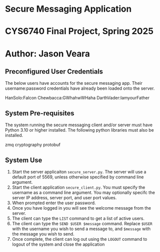 # Secure Messaging Application
# CYS6740 Final Project, Spring 2025
# Author: Jason Veara

## Preconfigured User Credentials
The below users have accounts for the secure messaging app.  Their username:password credentials have already been loaded onto the server.


HanSolo:Falcon 
Chewbacca:GWhahwWHaha
DarthVader:IamyourFather

## System Pre-requisites
The system running the secure messaging client and/or server must have Python 3.10 or higher installed.  The following python libraries must also be installed. 

zmq
cryptography
protobuf

## System Use
1. Start the server applicaiton `secure_server.py`. The server will use a default port of 5569, unless otherwise specified by command line argument.
2. Start the client application `secure_client.py`. You must specify the username as a command line argument. You may optionally specifc the server IP address, server port, and user port values.
3. When prompted enter the user password.
4. Once you have logged in you will see the welcome message from the server.
5. The client can type the `LIST` command to get a list of active users.
6. The client can type the `SEND $USER $message` command.  Replace `$USER` with the username you wish to send a message to, and `$message` with the message you wish to send.
7. Once complete, the client can log out using the `LOGOUT` command to logout of the system and close the application